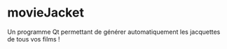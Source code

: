 movieJacket
===========

Un programme Qt permettant de générer automatiquement les jacquettes de tous vos films !